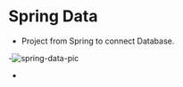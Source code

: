 # Spring Data
- Project from Spring to connect Database.

-![spring-data-pic](https://github.com/smansoori87/study-notes/blob/master/spring-data-jpa/spring-data-pic.JPG)

- 
 